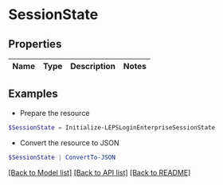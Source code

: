 # SessionState
## Properties

Name | Type | Description | Notes
------------ | ------------- | ------------- | -------------

## Examples

- Prepare the resource
```powershell
$SessionState = Initialize-LEPSLoginEnterpriseSessionState 
```

- Convert the resource to JSON
```powershell
$SessionState | ConvertTo-JSON
```

[[Back to Model list]](../README.md#documentation-for-models) [[Back to API list]](../README.md#documentation-for-api-endpoints) [[Back to README]](../README.md)

